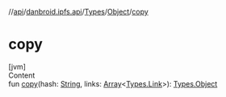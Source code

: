 //[api](../../../index.md)/[danbroid.ipfs.api](../../index.md)/[Types](../index.md)/[Object](index.md)/[copy](copy.md)



# copy  
[jvm]  
Content  
fun [copy](copy.md)(hash: [String](https://kotlinlang.org/api/latest/jvm/stdlib/kotlin/-string/index.html), links: [Array](https://kotlinlang.org/api/latest/jvm/stdlib/kotlin/-array/index.html)<[Types.Link](../-link/index.md)>): [Types.Object](index.md)  



